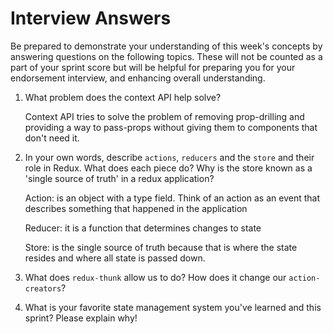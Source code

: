 # Interview Answers
Be prepared to demonstrate your understanding of this week's concepts by answering questions on the following topics. These will not be counted as a part of your sprint score but will be helpful for preparing you for your endorsement interview, and enhancing overall understanding.

1. What problem does the context API help solve?
    
    Context API tries to solve the problem of removing prop-drilling and providing a way to pass-props without giving them to components that don't need it.

2. In your own words, describe `actions`, `reducers` and the `store` and their role in Redux. What does each piece do? Why is the store known as a 'single source of truth' in a redux application?

    Action: is an object with a type field. Think of an action as an event that describes something that happened in the application
    
    Reducer: it is a function that determines changes to state

    Store: is the single source of truth because that is where the state resides and where all state is passed down.

3. What does `redux-thunk` allow us to do? How does it change our `action-creators`?

    

4. What is your favorite state management system you've learned and this sprint? Please explain why!